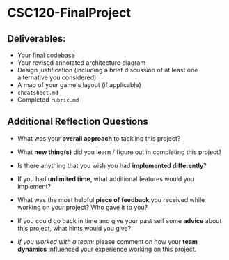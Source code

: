 # CSC120-FinalProject

## Deliverables:
 - Your final codebase
 - Your revised annotated architecture diagram
 - Design justification (including a brief discussion of at least one alternative you considered)
 - A map of your game's layout (if applicable)
 - `cheatsheet.md`
 - Completed `rubric.md`
  
## Additional Reflection Questions
 - What was your **overall approach** to tackling this project?
    
 - What **new thing(s)** did you learn / figure out in completing this project?
    
 - Is there anything that you wish you had **implemented differently**?
    
 - If you had **unlimited time**, what additional features would you implement?
    
 - What was the most helpful **piece of feedback** you received while working on your project? Who gave it to you?
    
 - If you could go back in time and give your past self some **advice** about this project, what hints would you give?
    
 - _If you worked with a team:_ please comment on how your **team dynamics** influenced your experience working on this project.
    
